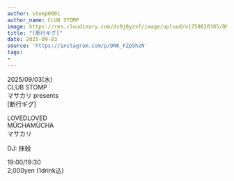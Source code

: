 ```yaml
---
author: stomp0001
author_name: CLUB STOMP
image: https://res.cloudinary.com/ds9j0yzsf/image/upload/v1759820385/DNK_FZpShzN.jpg
title: "[断行ギグ]"
date: 2025-09-03
source: 'https://instagram.com/p/DNK_FZpShzN'
tags:
- 
---
```

2025/09/03(水)<br>
CLUB STOMP<br>
マサカリ presents<br>
[断行ギグ]

LOVEDLOVED<br>
MÜCHAMÜCHA<br>
マサカリ

DJ: 抹殺

19:00/19:30<br>
2,000yen (1drink込)